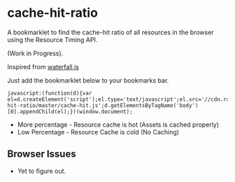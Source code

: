 # cache-hit-ratio
A bookmarklet to find the cache-hit ratio of all resources in the browser using the Resource Timing API. 

(Work in Progress).

Inspired from [waterfall.js](https://github.com/andydavies/waterfall)

Just add the bookmarklet below to your bookmarks bar.

```
javascript:(function(d){var el=d.createElement('script');el.type='text/javascript';el.src='//cdn.rawgit.com/vigneshshanmugam/cache-hit-ratio/master/cache-hit.js';d.getElementsByTagName('body')[0].appendChild(el);})(window.document);
```


+ More percentage - Resource cache is hot (Assets is cached properly)
+ Low Percentage - Resource Cache is cold (No Caching)

## Browser Issues

- Yet to figure out. 

